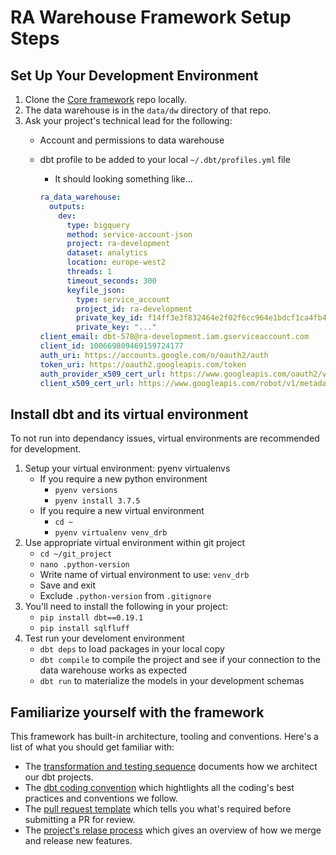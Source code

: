 # RA Warehouse Framework Setup Steps

## Set Up Your Development Environment

1. Clone the [Core framework](https://github.com/rittmananalytics/ra_fw_core/edit/main/README.md) repo locally. 
2. The data warehouse is in the `data/dw` directory of that repo.
3. Ask your project's technical lead for the following:
    - Account and permissions to data warehouse
    - dbt profile to be added to your local `~/.dbt/profiles.yml` file
        - It should looking something like...

        ```yaml
        ra_data_warehouse:
          outputs:
            dev:
              type: bigquery
              method: service-account-json
              project: ra-development
              dataset: analytics
              location: europe-west2
              threads: 1
              timeout_seconds: 300
              keyfile_json:
                type: service_account
                project_id: ra-development
                private_key_id: f14ff3e3f832464e2f02f6cc964e1bdcf1ca4fb4
                private_key: "..."
        client_email: dbt-578@ra-development.iam.gserviceaccount.com
        client_id: 100669809469159724177
        auth_uri: https://accounts.google.com/o/oauth2/auth
        token_uri: https://oauth2.googleapis.com/token
        auth_provider_x509_cert_url: https://www.googleapis.com/oauth2/v1/certs
        client_x509_cert_url: https://www.googleapis.com/robot/v1/metadata/x509/dbt-578%40ra-development.iam.gserviceaccount.com
        ```


## Install dbt and its virtual environment

To not run into dependancy issues, virtual environments are recommended for development.

1. Setup your virtual environment: pyenv virtualenvs
    - If you require a new python environment
        - `pyenv versions`
        - `pyenv install 3.7.5`
    - If you require a new virtual environment
        - `cd ~`
        - `pyenv virtualenv venv_drb`
2. Use appropriate virtual environment within git project
    - `cd ~/git_project`
    - `nano .python-version`
    - Write name of virtual environment to use: `venv_drb`
    - Save and exit
    - Exclude `.python-version` from `.gitignore`
3. You'll need to install the following in your project:
    - `pip install dbt==0.19.1`
    - `pip install sqlfluff`
4. Test run your develoment environment
    - `dbt deps` to load packages in your local copy
    - `dbt compile` to compile the project and see if your connection to the data warehouse works as expected
    - `dbt run` to materialize the models in your development schemas


## Familiarize yourself with the framework
This framework has built-in architecture, tooling and conventions. Here's a list of what you should get familiar with:
- The [transformation and testing sequence](resources/transformation_testing_sequence_strategy.md) documents how we architect our dbt projects.
- The [dbt coding convention](resources/dbt_coding_conventions.md) which hightlights all the coding's best practices and conventions we follow.
- The [pull request template](pull_request_template.md) which tells you what's required before submitting a PR for review.
- The [project's relase process](resources/release_process.jpeg) which gives an overview of how we merge and release new features.
